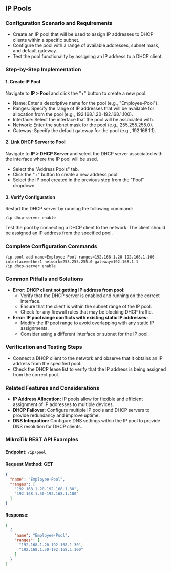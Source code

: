 ## IP Pools

### Configuration Scenario and Requirements

- Create an IP pool that will be used to assign IP addresses to DHCP clients within a specific subnet.
- Configure the pool with a range of available addresses, subnet mask, and default gateway.
- Test the pool functionality by assigning an IP address to a DHCP client.

### Step-by-Step Implementation

#### 1. Create IP Pool
Navigate to **IP > Pool** and click the "+" button to create a new pool.

- Name: Enter a descriptive name for the pool (e.g., "Employee-Pool").
- Ranges: Specify the range of IP addresses that will be available for allocation from the pool (e.g., 192.168.1.20-192.168.1.100).
- Interface: Select the interface that the pool will be associated with.
- Network: Enter the subnet mask for the pool (e.g., 255.255.255.0).
- Gateway: Specify the default gateway for the pool (e.g., 192.168.1.1).

#### 2. Link DHCP Server to Pool
Navigate to **IP > DHCP Server** and select the DHCP server associated with the interface where the IP pool will be used.

- Select the "Address Pools" tab.
- Click the "+" button to create a new address pool.
- Select the IP pool created in the previous step from the "Pool" dropdown.

#### 3. Verify Configuration
Restart the DHCP server by running the following command:

```
/ip dhcp-server enable
```

Test the pool by connecting a DHCP client to the network. The client should be assigned an IP address from the specified pool.

### Complete Configuration Commands

```
/ip pool add name=Employee-Pool ranges=192.168.1.20-192.168.1.100 interface=ether1 network=255.255.255.0 gateway=192.168.1.1
/ip dhcp-server enable
```

### Common Pitfalls and Solutions

- **Error: DHCP client not getting IP address from pool:**
   - Verify that the DHCP server is enabled and running on the correct interface.
   - Ensure that the client is within the subnet range of the IP pool.
   - Check for any firewall rules that may be blocking DHCP traffic.
- **Error: IP pool range conflicts with existing static IP addresses:**
   - Modify the IP pool range to avoid overlapping with any static IP assignments.
   - Consider using a different interface or subnet for the IP pool.

### Verification and Testing Steps

- Connect a DHCP client to the network and observe that it obtains an IP address from the specified pool.
- Check the DHCP lease list to verify that the IP address is being assigned from the correct pool.

### Related Features and Considerations

- **IP Address Allocation:** IP pools allow for flexible and efficient assignment of IP addresses to multiple devices.
- **DHCP Failover:** Configure multiple IP pools and DHCP servers to provide redundancy and improve uptime.
- **DNS Integration:** Configure DNS settings within the IP pool to provide DNS resolution for DHCP clients.

### MikroTik REST API Examples

#### Endpoint: **`/ip/pool`**
#### Request Method: **GET**

```json
{
  "name": "Employee-Pool",
  "ranges": [
    "192.168.1.20-192.168.1.30",
    "192.168.1.50-192.168.1.100"
  ]
}
```

#### Response:

```json
[
  {
    "name": "Employee-Pool",
    "ranges": [
      "192.168.1.20-192.168.1.30",
      "192.168.1.50-192.168.1.100"
    ]
  }
]
```